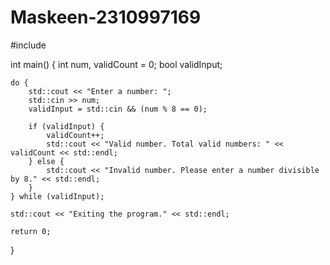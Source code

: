 # Maskeen-2310997169
#include <iostream>

int main() {
    int num, validCount = 0;
    bool validInput;

    do {
        std::cout << "Enter a number: ";
        std::cin >> num;
        validInput = std::cin && (num % 8 == 0);

        if (validInput) {
            validCount++;
            std::cout << "Valid number. Total valid numbers: " << validCount << std::endl;
        } else {
            std::cout << "Invalid number. Please enter a number divisible by 8." << std::endl;
        }
    } while (validInput);

    std::cout << "Exiting the program." << std::endl;

    return 0;
}
